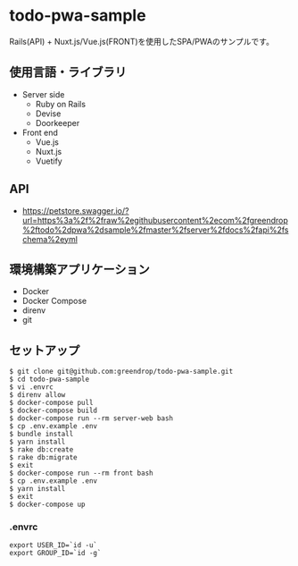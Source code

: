 # todo-pwa-sample

Rails(API) + Nuxt.js/Vue.js(FRONT)を使用したSPA/PWAのサンプルです。

## 使用言語・ライブラリ

- Server side
  - Ruby on Rails
  - Devise
  - Doorkeeper
- Front end
  - Vue.js
  - Nuxt.js
  - Vuetify

## API
  - https://petstore.swagger.io/?url=https%3a%2f%2fraw%2egithubusercontent%2ecom%2fgreendrop%2ftodo%2dpwa%2dsample%2fmaster%2fserver%2fdocs%2fapi%2fschema%2eyml

## 環境構築アプリケーション

- Docker
- Docker Compose
- direnv
- git

## セットアップ

```shell
$ git clone git@github.com:greendrop/todo-pwa-sample.git
$ cd todo-pwa-sample
$ vi .envrc
$ direnv allow
$ docker-compose pull
$ docker-compose build
$ docker-compose run --rm server-web bash
$ cp .env.example .env
$ bundle install
$ yarn install
$ rake db:create
$ rake db:migrate
$ exit
$ docker-compose run --rm front bash
$ cp .env.example .env
$ yarn install
$ exit
$ docker-compose up
```

### .envrc

```
export USER_ID=`id -u`
export GROUP_ID=`id -g`
```
